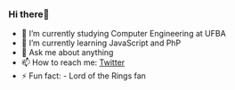 ### Hi there👋

- 🔭 I’m currently studying Computer Engineering at UFBA
- 🌱 I’m currently learning JavaScript and PhP
- 💬 Ask me about anything
- 📫 How to reach me: [Twitter](https://twitter.com/ga_brieell_ "Perfil do twitter")
- ⚡ Fun fact: - Lord of the Rings fan
<!--
**gabrielsandrade/gabrielsandrade** is a ✨ _special_ ✨ repository because its `README.md` (this file) appears on your GitHub profile.

Here are some ideas to get you started:

- 🔭 I’m currently working on ...
- 🌱 I’m currently learning ...
- 👯 I’m looking to collaborate on ...
- 🤔 I’m looking for help with ...
- 💬 Ask me about ...
- 📫 How to reach me: ...
- 😄 Pronouns: ...
- ⚡ Fun fact: ...
-->
